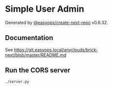 # Simple User Admin

Generated by [@easyops/create-next-repo] v0.6.32.

## Documentation

See https://git.easyops.local/anyclouds/brick-next/blob/master/README.md

[@easyops/create-next-repo]: https://git.easyops.local/anyclouds/next-core/tree/master/packages/create-next-repo

## Run the CORS server

```shell
./server.py
```
